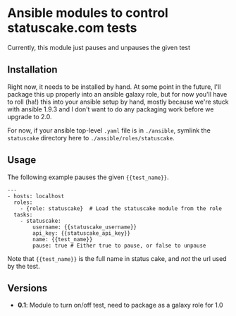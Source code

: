 # Ansible modules to control statuscake.com tests

Currently, this module just pauses and unpauses the given test

## Installation

Right now, it needs to be installed by hand. At some point in the future,
I'll package this up properly into an ansible galaxy role, but for now
you'll have to roll (ha!) this into your ansible setup by hand, mostly
because we're stuck with ansible 1.9.3 and I don't want to do any packaging
work before we upgrade to 2.0.

For now, if your ansible top-level `.yaml` file is in `./ansible`, symlink the
`statuscake` directory here to `./ansible/roles/statuscake`.

## Usage

The following example pauses the given `{{test_name}}`.

    ---
    - hosts: localhost
      roles:
        - {role: statuscake}  # Load the statuscake module from the role
      tasks:
        - statuscake:
            username: {{statuscake_username}}
            api_key: {{statuscake_api_key}}
            name: {{test_name}}
            pause: true # Either true to pause, or false to unpause

Note that `{{test_name}}` is the full name in status cake, and *not* the url used by the test.

## Versions

- __0.1__: Module to turn on/off test, need to package as a galaxy role for 1.0
